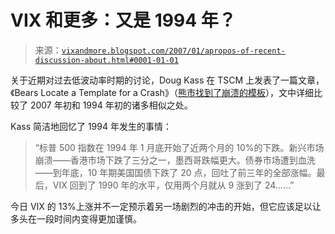 <!--yml

分类：未分类

日期：2024-05-18 16:01:55

-->

# VIX 和更多：又是 1994 年？

> 来源：[`vixandmore.blogspot.com/2007/01/apropos-of-recent-discussion-about.html#0001-01-01`](http://vixandmore.blogspot.com/2007/01/apropos-of-recent-discussion-about.html#0001-01-01)

关于近期对过去低波动率时期的讨论，Doug Kass 在 TSCM 上发表了一篇文章，《Bears Locate a Template for a Crash》（[熊市找到了崩溃的模板](http://www.thestreet.com/_tscana/markets/activetraderupdate/10334755.html)），文中详细比较了 2007 年初和 1994 年初的诸多相似之处。

Kass 简洁地回忆了 1994 年发生的事情：

> “标普 500 指数在 1994 年 1 月底开始了近两个月的 10%的下跌。新兴市场崩溃——香港市场下跌了三分之一，墨西哥跌幅更大。债券市场遭到血洗——到年底，10 年期美国国债下跌了 20 点，回吐了前三年的全部涨幅。最后，VIX 回到了 1990 年的水平，仅用两个月就从 9 涨到了 24……”

今日 VIX 的 13%上涨并不一定预示着另一场剧烈的冲击的开始，但它应该足以让多头在一段时间内变得更加谨慎。
